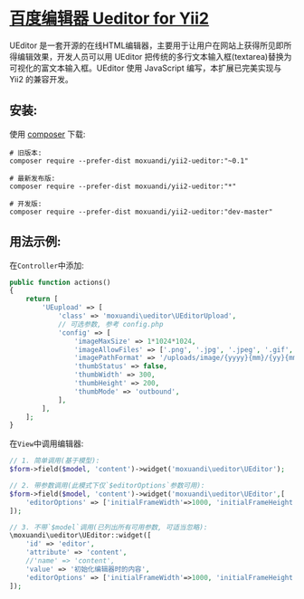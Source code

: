 [百度编辑器 Ueditor for Yii2](http://ueditor.baidu.com/website/index.html)
=============
UEditor 是一套开源的在线HTML编辑器，主要用于让用户在网站上获得所见即所得编辑效果，开发人员可以用 UEditor 把传统的多行文本输入框(textarea)替换为可视化的富文本输入框。UEditor 使用 JavaScript 编写，本扩展已完美实现与 Yii2 的兼容开发。


安装:
------------

使用 [composer](http://getcomposer.org/download/) 下载:
```
# 旧版本:
composer require --prefer-dist moxuandi/yii2-ueditor:"~0.1"

# 最新发布版:
composer require --prefer-dist moxuandi/yii2-ueditor:"*"

# 开发版:
composer require --prefer-dist moxuandi/yii2-ueditor:"dev-master"
```


用法示例:
-----

在`Controller`中添加:
```php
public function actions()
{
    return [
        'UEupload' => [
            'class' => 'moxuandi\ueditor\UEditorUpload',
            // 可选参数, 参考 config.php
            'config' => [
                'imageMaxSize' => 1*1024*1024,
                'imageAllowFiles' => ['.png', '.jpg', '.jpeg', '.gif', '.bmp'],
                'imagePathFormat' => '/uploads/image/{yyyy}{mm}/{yy}{mm}{dd}_{hh}{ii}{ss}_{rand:4}',
                'thumbStatus' => false,
                'thumbWidth' => 300,
                'thumbHeight' => 200,
                'thumbMode' => 'outbound',
            ],
        ],
    ];
}
```

在`View`中调用编辑器:
```php
// 1. 简单调用(基于模型):
$form->field($model, 'content')->widget('moxuandi\ueditor\UEditor');

// 2. 带参数调用(此模式下仅`$editorOptions`参数可用):
$form->field($model, 'content')->widget('moxuandi\ueditor\UEditor',[
    'editorOptions' => ['initialFrameWidth'=>1000, 'initialFrameHeight'=>500],
]);

// 3. 不带`$model`调用(已列出所有可用参数, 可适当忽略):
\moxuandi\ueditor\UEditor::widget([
    'id' => 'editor',
    'attribute' => 'content',
    //'name' => 'content',
    'value' => '初始化编辑器时的内容',
    'editorOptions' => ['initialFrameWidth'=>1000, 'initialFrameHeight'=>500],
]);
```
